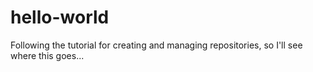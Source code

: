 # hello-world
Following the tutorial for creating and managing repositories, so I'll see where this goes...
